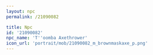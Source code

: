 ```yaml
---
layout: npc
permalink: /21090082

title: Npc
id: '21090082'
npc_name: 'T''oomba Axethrower'
icon_url: 'portrait/mob/21090082_m_brownmaskaxe_p.png'
---
```

